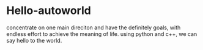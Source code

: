 # Hello-autoworld
concentrate on one main direciton and have the definitely goals, with endless effort to achieve the meaning of life. 
using python and c++, we can say hello to the world.
